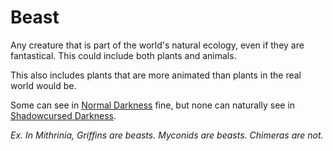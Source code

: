# Beast

Any creature that is part of the world's natural ecology, even if they are fantastical. This could include both plants and animals.

This also includes plants that are more animated than plants in the real world would be.

Some can see in [Normal Darkness](../../Game%20Procedures/Hazards/Darkness.md#Normal%20Darkness) fine, but none can naturally see in [Shadowcursed Darkness](../../Game%20Procedures/Hazards/Darkness.md#Shadowcursed%20Darkness).

*Ex. In Mithrinia, Griffins are beasts. Myconids are beasts. Chimeras are not.*
